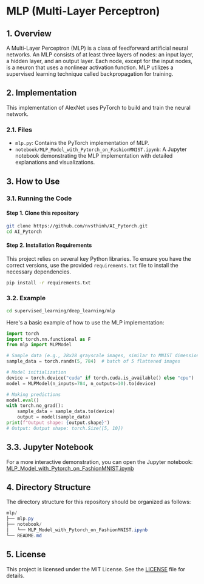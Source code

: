 # MLP (Multi-Layer Perceptron)

## 1. Overview
A Multi-Layer Perceptron (MLP) is a class of feedforward artificial neural networks. An MLP consists of at least three layers of nodes: an input layer, a hidden layer, and an output layer. Each node, except for the input nodes, is a neuron that uses a nonlinear activation function. MLP utilizes a supervised learning technique called backpropagation for training.

## 2. Implementation
This implementation of AlexNet uses PyTorch to build and train the neural network.

### 2.1. Files
- `mlp.py`: Contains the PyTorch implementation of MLP.
- `notebook/MLP_Model_with_Pytorch_on_FashionMNIST.ipynb`: A Jupyter notebook demonstrating the MLP implementation with detailed explanations and visualizations.

## 3. How to Use
### 3.1. Running the Code
#### Step 1. Clone this repository
```bash
git clone https://github.com/nvsthinh/AI_Pytorch.git
cd AI_Pytorch
```
#### Step 2. Installation Requirements
This project relies on several key Python libraries. To ensure you have the correct versions, use the provided `requirements.txt` file to install the necessary dependencies.
```bash
pip install -r requirements.txt
```

### 3.2. Example
```bash
cd supervised_learning/deep_learning/mlp
```
Here's a basic example of how to use the MLP implementation:
```python
import torch
import torch.nn.functional as F
from mlp import MLPModel

# Sample data (e.g., 28x28 grayscale images, similar to MNIST dimensions)
sample_data = torch.randn(5, 784)  # batch of 5 flattened images

# Model initialization
device = torch.device("cuda" if torch.cuda.is_available() else "cpu")
model = MLPModel(n_inputs=784, n_outputs=10).to(device)

# Making predictions
model.eval()
with torch.no_grad():
    sample_data = sample_data.to(device)
    output = model(sample_data)
print(f"Output shape: {output.shape}")
# Output: Output shape: torch.Size([5, 10])
```
## 3.3. Jupyter Notebook
For a more interactive demonstration, you can open the Jupyter notebook: [MLP_Model_with_Pytorch_on_FashionMNIST.ipynb](https://github.com/nvsthinh/AI_Pytorch/tree/main/supervised_learning/deep_learning/mlp/notebook/MLP_Model_with_Pytorch_on_FashionMNIST.ipynb)

## 4. Directory Structure
The directory structure for this repository should be organized as follows:
```csharp
mlp/
├── mlp.py
├── notebook/
│   └── MLP_Model_with_Pytorch_on_FashionMNIST.ipynb
└── README.md
```

## 5. License
This project is licensed under the MIT License. See the [LICENSE](https://github.com/nvsthinh/AI_Pytorch/blob/main/LICENSE) file for details.